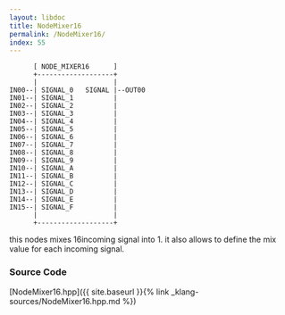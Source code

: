 ```yaml
---
layout: libdoc
title: NodeMixer16
permalink: /NodeMixer16/
index: 55
---
```


          [ NODE_MIXER16      ]       
          +-------------------+       
          |                   |       
    IN00--| SIGNAL_0   SIGNAL |--OUT00
    IN01--| SIGNAL_1          |       
    IN02--| SIGNAL_2          |       
    IN03--| SIGNAL_3          |       
    IN04--| SIGNAL_4          |       
    IN05--| SIGNAL_5          |       
    IN06--| SIGNAL_6          |       
    IN07--| SIGNAL_7          |       
    IN08--| SIGNAL_8          |       
    IN09--| SIGNAL_9          |       
    IN10--| SIGNAL_A          |       
    IN11--| SIGNAL_B          |       
    IN12--| SIGNAL_C          |       
    IN13--| SIGNAL_D          |       
    IN14--| SIGNAL_E          |       
    IN15--| SIGNAL_F          |       
          |                   |       
          +-------------------+       

this nodes mixes 16incoming signal into 1. it also allows to define the mix value for each incoming signal.


### Source Code

[NodeMixer16.hpp]({{ site.baseurl }}{% link _klang-sources/NodeMixer16.hpp.md %})

